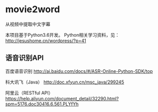 # movie2word
从视频中提取中文字幕

本项目基于Python3.6开发。
Python相关学习资料，见：http://jesushome.cn/wordpress/?p=41

## 语音识别API

百度语音识别
http://ai.baidu.com/docs/#/ASR-Online-Python-SDK/top

科大讯飞（Java）
http://doc.xfyun.cn/msc_java/299245

阿里云（RESTful API）
https://help.aliyun.com/document_detail/32290.html?spm=5176.doc30416.6.561.PLYfYh

